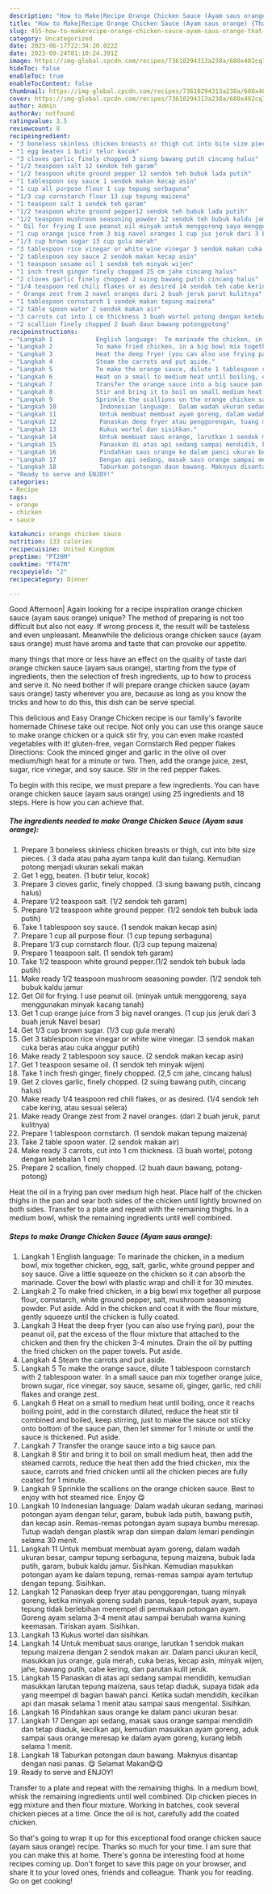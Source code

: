 ```yaml
---
description: "How to Make|Recipe Orange Chicken Sauce (Ayam saus orange) {That is Special"
title: "How to Make|Recipe Orange Chicken Sauce (Ayam saus orange) {That is Special"
slug: 455-how-to-makerecipe-orange-chicken-sauce-ayam-saus-orange-that-is-special
category: Uncategorized
date: 2023-06-17T22:34:20.022Z
date: 2023-09-24T01:10:24.391Z
image: https://img-global.cpcdn.com/recipes/73610294313a238a/680x482cq70/orange-chicken-sauce-ayam-saus-orange-foto-resep-utama.jpg
hideToc: false
enableToc: true
enableTocContent: false
thumbnail: https://img-global.cpcdn.com/recipes/73610294313a238a/680x482cq70/orange-chicken-sauce-ayam-saus-orange-foto-resep-utama.jpg
cover: https://img-global.cpcdn.com/recipes/73610294313a238a/680x482cq70/orange-chicken-sauce-ayam-saus-orange-foto-resep-utama.jpg
author: Admin
authorAv: notfound
ratingvalue: 3.5
reviewcount: 8
recipeingredient:
- "3 boneless skinless chicken breasts or thigh cut into bite size pieces  3 dada atau paha ayam tanpa kulit dan tulang Kemudian potong menjadi ukuran sekali makan"
- "1 egg beaten 1 butir telur kocok"
- "3 cloves garlic finely chopped 3 siung bawang putih cincang halus"
- "1/2 teaspoon salt 12 sendok teh garam"
- "1/2 teaspoon white ground pepper 12 sendok teh bubuk lada putih"
- "1 tablespoon soy sauce 1 sendok makan kecap asin"
- "1 cup all purpose flour 1 cup tepung serbaguna"
- "1/3 cup cornstarch flour 13 cup tepung maizena"
- "1 teaspoon salt 1 sendok teh garam"
- "1/2 teaspoon white ground pepper12 sendok teh bubuk lada putih"
- "1/2 teaspoon mushroom seasoning powder 12 sendok teh bubuk kaldu jamur"
- " Oil for frying I use peanut oil minyak untuk menggoreng saya menggunakan minyak kacang tanah"
- "1 cup orange juice from 3 big navel oranges 1 cup jus jeruk dari 3 buah jeruk Navel besar"
- "1/3 cup brown sugar 13 cup gula merah"
- "3 tablespoon rice vinegar or white wine vinegar 3 sendok makan cuka beras atau cuka anggur putih"
- "2 tablespoon soy sauce 2 sendok makan kecap asin"
- "1 teaspoon sesame oil 1 sendok teh minyak wijen"
- "1 inch fresh ginger finely chopped 25 cm jahe cincang halus"
- "2 cloves garlic finely chopped 2 suing bawang putih cincang halus"
- "1/4 teaspoon red chili flakes or as desired 14 sendok teh cabe kering atau sesuai selera"
- " Orange zest from 2 navel oranges dari 2 buah jeruk parut kulitnya"
- "1 tablespoon cornstarch 1 sendok makan tepung maizena"
- "2 table spoon water 2 sendok makan air"
- "3 carrots cut into 1 cm thickness 3 buah wortel potong dengan ketebalan 1 cm"
- "2 scallion finely chopped 2 buah daun bawang potongpotong"
recipeinstructions:
- "Langkah 1            English language:  To marinade the chicken, in a medium bowl, mix together chicken, egg, salt, garlic, white ground pepper and soy sauce. Give a little squeeze on the chicken so it can absorb the marinade. Cover the bowl with plastic wrap and chill it for 30 minutes."
- "Langkah 2            To make fried chicken, in a big bowl mix together all purpose flour, cornstarch, white ground pepper, salt, mushroom seasoning powder. Put aside. Add in the chicken and coat it with the flour mixture, gently squeeze until the chicken is fully coated."
- "Langkah 3            Heat the deep fryer (you can also use frying pan), pour the peanut oil, pat the excess of the flour mixture that attached to the chicken and then fry the chicken 3-4 minutes. Drain the oil by putting the fried chicken on the paper towels. Put aside."
- "Langkah 4            Steam the carrots and put aside."
- "Langkah 5            To make the orange sauce, dilute 1 tablespoon cornstarch with 2 tablespoon water. In a small sauce pan mix together orange juice, brown sugar, rice vinegar, soy sauce, sesame oil, ginger, garlic, red chili flakes and orange zest."
- "Langkah 6            Heat on a small to medium heat until boiling, once it reachs boiling point, add in the cornstarch diluted, reduce the heat stir til combined and boiled, keep stirring, just to make the sauce not sticky onto bottom of the sauce pan, then let simmer for 1 minute or until the sauce is thickened. Put aside."
- "Langkah 7            Transfer the orange sauce into a big sauce pan."
- "Langkah 8            Stir and bring it to boil on small medium heat, then add the steamed carrots, reduce the heat then add the fried chicken, mix the sauce, carrots and fried chicken until all the chicken pieces are fully coated for 1 minute."
- "Langkah 9            Sprinkle the scallions on the orange chicken sauce. Best to enjoy with hot steamed rice. Enjoy 😋"
- "Langkah 10            Indonesian language:  Dalam wadah ukuran sedang, marinasi potongan ayam dengan telur, garam, bubuk lada putih, bawang putih, dan kecap asin. Remas-remas potongan ayam supaya bumbu meresap. Tutup wadah dengan plastik wrap dan simpan dalam lemari pendingin selama 30 menit."
- "Langkah 11            Untuk membuat membuat ayam goreng, dalam wadah ukuran besar, campur tepung serbaguna, tepung maizena, bubuk lada putih, garam, bubuk kaldu jamur. Sisihkan. Kemudian masukkan potongan ayam ke dalam tepung, remas-remas sampai ayam tertutup dengan tepung. Sisihkan."
- "Langkah 12            Panaskan deep fryer atau penggorengan, tuang minyak goreng, ketika minyak goreng sudah panas, tepuk-tepuk ayam, supaya tepung tidak berlebihan menempel di permukaan potongan ayam. Goreng ayam selama 3-4 menit atau sampai berubah warna kuning keemasan. Tiriskan ayam. Sisihkan."
- "Langkah 13            Kukus wortel dan sisihkan."
- "Langkah 14            Untuk membuat saus orange, larutkan 1 sendok makan tepung maizena dengan 2 sendok makan air. Dalam panci ukuran kecil, masukkan jus orange, gula merah, cuka beras, kecap asin, minyak wijen, jahe, bawang putih, cabe kering, dan parutan kulit jeruk."
- "Langkah 15            Panaskan di atas api sedang sampai mendidih, kemudian masukkan larutan tepung maizena, saus tetap diaduk, supaya tidak ada yang meempel di bagian bawah panci. Ketika sudah mendidih, kecilkan api dan masak selama 1 menit atau sampai saus mengental. Sisihkan."
- "Langkah 16            Pindahkan saus orange ke dalam panci ukuran besar."
- "Langkah 17            Dengan api sedang, masak saus orange sampai mendidih dan tetap diaduk, kecilkan api, kemudian masukkan ayam goreng, aduk sampai saus orange meresap ke dalam ayam goreng, kurang lebih selama 1 menit."
- "Langkah 18            Taburkan potongan daun bawang. Maknyus disantap dengan nasi panas. 😋 Selamat Makan😋😋"
- "Ready to serve and ENJOY!"
categories:
- Recipe
tags:
- orange
- chicken
- sauce

katakunci: orange chicken sauce 
nutrition: 133 calories
recipecuisine: United Kingdom
preptime: "PT20M"
cooktime: "PT47M"
recipeyield: "2"
recipecategory: Dinner

---
```



Good Afternoon| Again looking for a recipe inspiration orange chicken sauce (ayam saus orange) unique? The method of preparing is not too difficult but also not easy. If wrong process it, the result will be tasteless and even unpleasant. Meanwhile the delicious orange chicken sauce (ayam saus orange) must have aroma and taste that can provoke our appetite.






many things that more or less have an effect on the quality of taste dari orange chicken sauce (ayam saus orange), starting from the type of ingredients, then the selection of fresh ingredients, up to how to process and serve it. No need bother if will prepare orange chicken sauce (ayam saus orange) tasty wherever you are, because as long as you know the tricks and how to do this, this dish can be serve  special.


This delicious and Easy Orange Chicken recipe is our family&#39;s favorite homemade Chinese take out recipe. Not only you can use this orange sauce to make orange chicken or a quick stir fry, you can even make roasted vegetables with it! gluten-free, vegan Cornstarch Red pepper flakes Directions: Cook the minced ginger and garlic in the olive oil over medium/high heat for a minute or two. Then, add the orange juice, zest, sugar, rice vinegar, and soy sauce. Stir in the red pepper flakes.


To begin with this recipe, we must prepare a few ingredients. You can have orange chicken sauce (ayam saus orange) using 25 ingredients and 18 steps. Here is how you can achieve that.

<!--inarticleads1-->

##### The ingredients needed to make Orange Chicken Sauce (Ayam saus orange):

1. Prepare 3 boneless skinless chicken breasts or thigh, cut into bite size pieces. ( 3 dada atau paha ayam tanpa kulit dan tulang. Kemudian potong menjadi ukuran sekali makan
1. Get 1 egg, beaten. (1 butir telur, kocok)
1. Prepare 3 cloves garlic, finely chopped. (3 siung bawang putih, cincang halus)
1. Prepare 1/2 teaspoon salt. (1/2 sendok teh garam)
1. Prepare 1/2 teaspoon white ground pepper. (1/2 sendok teh bubuk lada putih)
1. Take 1 tablespoon soy sauce. (1 sendok makan kecap asin)
1. Prepare 1 cup all purpose flour. (1 cup tepung serbaguna)
1. Prepare 1/3 cup cornstarch flour. (1/3 cup tepung maizena)
1. Prepare 1 teaspoon salt. (1 sendok teh garam)
1. Take 1/2 teaspoon white ground pepper.(1/2 sendok teh bubuk lada putih)
1. Make ready 1/2 teaspoon mushroom seasoning powder. (1/2 sendok teh bubuk kaldu jamur
1. Get  Oil for frying. I use peanut oil. (minyak untuk menggoreng, saya menggunakan minyak kacang tanah)
1. Get 1 cup orange juice from 3 big navel oranges. (1 cup jus jeruk dari 3 buah jeruk Navel besar)
1. Get 1/3 cup brown sugar. (1/3 cup gula merah)
1. Get 3 tablespoon rice vinegar or white wine vinegar. (3 sendok makan cuka beras atau cuka anggur putih)
1. Make ready 2 tablespoon soy sauce. (2 sendok makan kecap asin)
1. Get 1 teaspoon sesame oil. (1 sendok teh minyak wijen)
1. Take 1 inch fresh ginger, finely chopped. (2,5 cm jahe, cincang halus)
1. Get 2 cloves garlic, finely chopped. (2 suing bawang putih, cincang halus)
1. Make ready 1/4 teaspoon red chili flakes, or as desired. (1/4 sendok teh cabe kering, atau sesuai selera)
1. Make ready  Orange zest from 2 navel oranges. (dari 2 buah jeruk, parut kulitnya)
1. Prepare 1 tablespoon cornstarch. (1 sendok makan tepung maizena)
1. Take 2 table spoon water. (2 sendok makan air)
1. Make ready 3 carrots, cut into 1 cm thickness. (3 buah wortel, potong dengan ketebalan 1 cm)
1. Prepare 2 scallion, finely chopped. (2 buah daun bawang, potong-potong)


Heat the oil in a frying pan over medium high heat. Place half of the chicken thighs in the pan and sear both sides of the chicken until lightly browned on both sides. Transfer to a plate and repeat with the remaining thighs. In a medium bowl, whisk the remaining ingredients until well combined. 

<!--inarticleads2-->

##### Steps to make Orange Chicken Sauce (Ayam saus orange):

1. Langkah 1            English language:  To marinade the chicken, in a medium bowl, mix together chicken, egg, salt, garlic, white ground pepper and soy sauce. Give a little squeeze on the chicken so it can absorb the marinade. Cover the bowl with plastic wrap and chill it for 30 minutes.
1. Langkah 2            To make fried chicken, in a big bowl mix together all purpose flour, cornstarch, white ground pepper, salt, mushroom seasoning powder. Put aside. Add in the chicken and coat it with the flour mixture, gently squeeze until the chicken is fully coated.
1. Langkah 3            Heat the deep fryer (you can also use frying pan), pour the peanut oil, pat the excess of the flour mixture that attached to the chicken and then fry the chicken 3-4 minutes. Drain the oil by putting the fried chicken on the paper towels. Put aside.
1. Langkah 4            Steam the carrots and put aside.
1. Langkah 5            To make the orange sauce, dilute 1 tablespoon cornstarch with 2 tablespoon water. In a small sauce pan mix together orange juice, brown sugar, rice vinegar, soy sauce, sesame oil, ginger, garlic, red chili flakes and orange zest.
1. Langkah 6            Heat on a small to medium heat until boiling, once it reachs boiling point, add in the cornstarch diluted, reduce the heat stir til combined and boiled, keep stirring, just to make the sauce not sticky onto bottom of the sauce pan, then let simmer for 1 minute or until the sauce is thickened. Put aside.
1. Langkah 7            Transfer the orange sauce into a big sauce pan.
1. Langkah 8            Stir and bring it to boil on small medium heat, then add the steamed carrots, reduce the heat then add the fried chicken, mix the sauce, carrots and fried chicken until all the chicken pieces are fully coated for 1 minute.
1. Langkah 9            Sprinkle the scallions on the orange chicken sauce. Best to enjoy with hot steamed rice. Enjoy 😋
1. Langkah 10            Indonesian language:  Dalam wadah ukuran sedang, marinasi potongan ayam dengan telur, garam, bubuk lada putih, bawang putih, dan kecap asin. Remas-remas potongan ayam supaya bumbu meresap. Tutup wadah dengan plastik wrap dan simpan dalam lemari pendingin selama 30 menit.
1. Langkah 11            Untuk membuat membuat ayam goreng, dalam wadah ukuran besar, campur tepung serbaguna, tepung maizena, bubuk lada putih, garam, bubuk kaldu jamur. Sisihkan. Kemudian masukkan potongan ayam ke dalam tepung, remas-remas sampai ayam tertutup dengan tepung. Sisihkan.
1. Langkah 12            Panaskan deep fryer atau penggorengan, tuang minyak goreng, ketika minyak goreng sudah panas, tepuk-tepuk ayam, supaya tepung tidak berlebihan menempel di permukaan potongan ayam. Goreng ayam selama 3-4 menit atau sampai berubah warna kuning keemasan. Tiriskan ayam. Sisihkan.
1. Langkah 13            Kukus wortel dan sisihkan.
1. Langkah 14            Untuk membuat saus orange, larutkan 1 sendok makan tepung maizena dengan 2 sendok makan air. Dalam panci ukuran kecil, masukkan jus orange, gula merah, cuka beras, kecap asin, minyak wijen, jahe, bawang putih, cabe kering, dan parutan kulit jeruk.
1. Langkah 15            Panaskan di atas api sedang sampai mendidih, kemudian masukkan larutan tepung maizena, saus tetap diaduk, supaya tidak ada yang meempel di bagian bawah panci. Ketika sudah mendidih, kecilkan api dan masak selama 1 menit atau sampai saus mengental. Sisihkan.
1. Langkah 16            Pindahkan saus orange ke dalam panci ukuran besar.
1. Langkah 17            Dengan api sedang, masak saus orange sampai mendidih dan tetap diaduk, kecilkan api, kemudian masukkan ayam goreng, aduk sampai saus orange meresap ke dalam ayam goreng, kurang lebih selama 1 menit.
1. Langkah 18            Taburkan potongan daun bawang. Maknyus disantap dengan nasi panas. 😋 Selamat Makan😋😋
1. Ready to serve and ENJOY!

Transfer to a plate and repeat with the remaining thighs. In a medium bowl, whisk the remaining ingredients until well combined. Dip chicken pieces in egg mixture and then flour mixture. Working in batches, cook several chicken pieces at a time. Once the oil is hot, carefully add the coated chicken. 

So that's going to wrap it up for this exceptional food orange chicken sauce (ayam saus orange) recipe. Thanks so much for your time. I am sure that you can make this at home. There's gonna be interesting food at home recipes coming up. Don't forget to save this page on your browser, and share it to your loved ones, friends and colleague. Thank you for reading. Go on get cooking!
